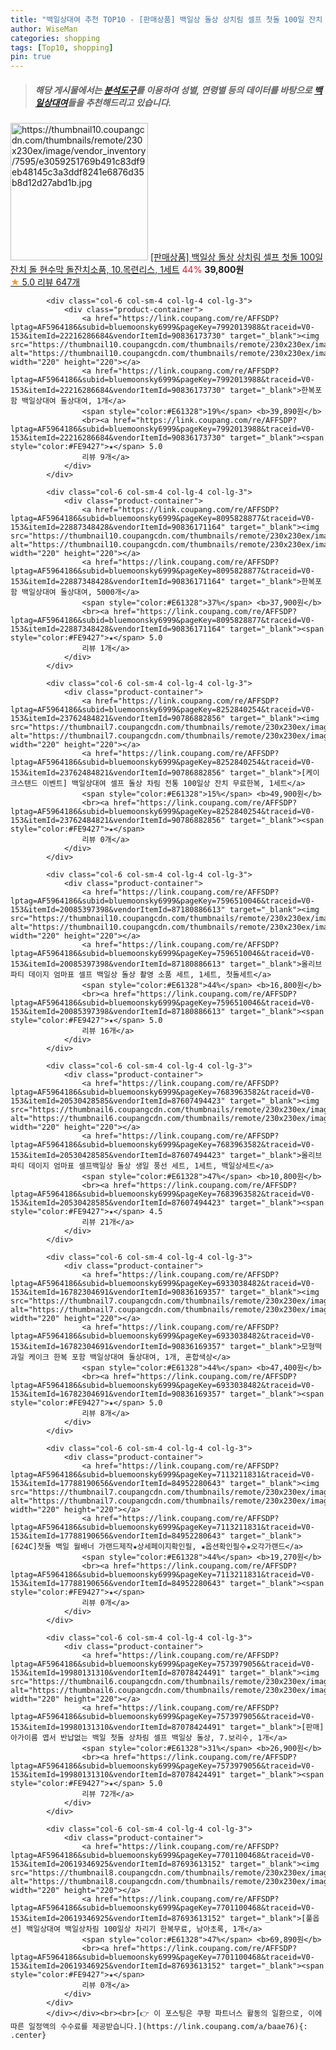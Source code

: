 ```yaml
---
title: "백일상대여 추천 TOP10 - [판매상품] 백일상 돌상 상치림 셀프 첫돌 100일 잔치 돌 현수막 돌잔치소품, 10.목련리스, 1세트"
author: WiseMan
categories: shopping
tags: [Top10, shopping]
pin: true
---
```


> ##### 해당 게시물에서는 [**분석도구**](https://itemscout.io/)를 이용하여 **성별**, **연령별** 등의 데이터를 바탕으로 [**백일상대여**](https://link.coupang.com/a/baae76)들을 추천해드리고 있습니다.
<div class="container"><div class="row">
            <div class="col-6 col-sm-4 col-lg-4 col-lg-3">
                <div class="product-container">
                    <a href="https://link.coupang.com/re/AFFSDP?lptag=AF5964186&subid=bluemoonsky6999&pageKey=7279818349&traceid=V0-153&itemId=18728868152&vendorItemId=78431873936" target="_blank"><img src="https://thumbnail10.coupangcdn.com/thumbnails/remote/230x230ex/image/vendor_inventory/7595/e3059251769b491c83df9eb48145c3a3ddf8241e6876d35b8d12d27abd1b.jpg" alt="https://thumbnail10.coupangcdn.com/thumbnails/remote/230x230ex/image/vendor_inventory/7595/e3059251769b491c83df9eb48145c3a3ddf8241e6876d35b8d12d27abd1b.jpg" width="220" height="220"></a>
                    <a href="https://link.coupang.com/re/AFFSDP?lptag=AF5964186&subid=bluemoonsky6999&pageKey=7279818349&traceid=V0-153&itemId=18728868152&vendorItemId=78431873936" target="_blank">[판매상품] 백일상 돌상 상치림 셀프 첫돌 100일 잔치 돌 현수막 돌잔치소품, 10.목련리스, 1세트</a>
                    <span style="color:#E61328">44%</span> <b>39,800원</b>
                    <br><a href="https://link.coupang.com/re/AFFSDP?lptag=AF5964186&subid=bluemoonsky6999&pageKey=7279818349&traceid=V0-153&itemId=18728868152&vendorItemId=78431873936" target="_blank"><span style="color:#FE9427">★</span> 5.0
                    리뷰 647개</a>
                </div>
            </div>
            
            <div class="col-6 col-sm-4 col-lg-4 col-lg-3">
                <div class="product-container">
                    <a href="https://link.coupang.com/re/AFFSDP?lptag=AF5964186&subid=bluemoonsky6999&pageKey=7992013988&traceid=V0-153&itemId=22216286684&vendorItemId=90836173730" target="_blank"><img src="https://thumbnail10.coupangcdn.com/thumbnails/remote/230x230ex/image/vendor_inventory/2ecb/b3c524db645931d31a5f5a04b2da5d54e918ddd3a2c61962c3fde8c1c23b.jpg" alt="https://thumbnail10.coupangcdn.com/thumbnails/remote/230x230ex/image/vendor_inventory/2ecb/b3c524db645931d31a5f5a04b2da5d54e918ddd3a2c61962c3fde8c1c23b.jpg" width="220" height="220"></a>
                    <a href="https://link.coupang.com/re/AFFSDP?lptag=AF5964186&subid=bluemoonsky6999&pageKey=7992013988&traceid=V0-153&itemId=22216286684&vendorItemId=90836173730" target="_blank">한복포함 백일상대여 돌상대여, 1개</a>
                    <span style="color:#E61328">19%</span> <b>39,890원</b>
                    <br><a href="https://link.coupang.com/re/AFFSDP?lptag=AF5964186&subid=bluemoonsky6999&pageKey=7992013988&traceid=V0-153&itemId=22216286684&vendorItemId=90836173730" target="_blank"><span style="color:#FE9427">★</span> 5.0
                    리뷰 9개</a>
                </div>
            </div>
            
            <div class="col-6 col-sm-4 col-lg-4 col-lg-3">
                <div class="product-container">
                    <a href="https://link.coupang.com/re/AFFSDP?lptag=AF5964186&subid=bluemoonsky6999&pageKey=8095828877&traceid=V0-153&itemId=22887348428&vendorItemId=90836171164" target="_blank"><img src="https://thumbnail10.coupangcdn.com/thumbnails/remote/230x230ex/image/vendor_inventory/2ecb/b3c524db645931d31a5f5a04b2da5d54e918ddd3a2c61962c3fde8c1c23b.jpg" alt="https://thumbnail10.coupangcdn.com/thumbnails/remote/230x230ex/image/vendor_inventory/2ecb/b3c524db645931d31a5f5a04b2da5d54e918ddd3a2c61962c3fde8c1c23b.jpg" width="220" height="220"></a>
                    <a href="https://link.coupang.com/re/AFFSDP?lptag=AF5964186&subid=bluemoonsky6999&pageKey=8095828877&traceid=V0-153&itemId=22887348428&vendorItemId=90836171164" target="_blank">한복포함 백일상대여 돌상대여, 5000개</a>
                    <span style="color:#E61328">37%</span> <b>37,900원</b>
                    <br><a href="https://link.coupang.com/re/AFFSDP?lptag=AF5964186&subid=bluemoonsky6999&pageKey=8095828877&traceid=V0-153&itemId=22887348428&vendorItemId=90836171164" target="_blank"><span style="color:#FE9427">★</span> 5.0
                    리뷰 1개</a>
                </div>
            </div>
            
            <div class="col-6 col-sm-4 col-lg-4 col-lg-3">
                <div class="product-container">
                    <a href="https://link.coupang.com/re/AFFSDP?lptag=AF5964186&subid=bluemoonsky6999&pageKey=8252840254&traceid=V0-153&itemId=23762484821&vendorItemId=90786882856" target="_blank"><img src="https://thumbnail7.coupangcdn.com/thumbnails/remote/230x230ex/image/vendor_inventory/ae40/5228af19f8f38b05835d345734f28df1914eb445ed1785e6dd6e36aadfca.jpg" alt="https://thumbnail7.coupangcdn.com/thumbnails/remote/230x230ex/image/vendor_inventory/ae40/5228af19f8f38b05835d345734f28df1914eb445ed1785e6dd6e36aadfca.jpg" width="220" height="220"></a>
                    <a href="https://link.coupang.com/re/AFFSDP?lptag=AF5964186&subid=bluemoonsky6999&pageKey=8252840254&traceid=V0-153&itemId=23762484821&vendorItemId=90786882856" target="_blank">[케이크스탠드 이벤트] 백일상대여 셀프 돌상 차림 전통 100일상 잔치 무료한복, 1세트</a>
                    <span style="color:#E61328">15%</span> <b>49,900원</b>
                    <br><a href="https://link.coupang.com/re/AFFSDP?lptag=AF5964186&subid=bluemoonsky6999&pageKey=8252840254&traceid=V0-153&itemId=23762484821&vendorItemId=90786882856" target="_blank"><span style="color:#FE9427">★</span> 
                    리뷰 0개</a>
                </div>
            </div>
            
            <div class="col-6 col-sm-4 col-lg-4 col-lg-3">
                <div class="product-container">
                    <a href="https://link.coupang.com/re/AFFSDP?lptag=AF5964186&subid=bluemoonsky6999&pageKey=7596510046&traceid=V0-153&itemId=20085397398&vendorItemId=87180886613" target="_blank"><img src="https://thumbnail10.coupangcdn.com/thumbnails/remote/230x230ex/image/vendor_inventory/2298/9f5d1c26c86c316df7aa737d9b046a48250e222bba9159a066bdb67613ce.jpg" alt="https://thumbnail10.coupangcdn.com/thumbnails/remote/230x230ex/image/vendor_inventory/2298/9f5d1c26c86c316df7aa737d9b046a48250e222bba9159a066bdb67613ce.jpg" width="220" height="220"></a>
                    <a href="https://link.coupang.com/re/AFFSDP?lptag=AF5964186&subid=bluemoonsky6999&pageKey=7596510046&traceid=V0-153&itemId=20085397398&vendorItemId=87180886613" target="_blank">올리브파티 데이지 엄마표 셀프 백일상 돌상 촬영 소품 세트, 1세트, 첫돌세트</a>
                    <span style="color:#E61328">44%</span> <b>16,800원</b>
                    <br><a href="https://link.coupang.com/re/AFFSDP?lptag=AF5964186&subid=bluemoonsky6999&pageKey=7596510046&traceid=V0-153&itemId=20085397398&vendorItemId=87180886613" target="_blank"><span style="color:#FE9427">★</span> 5.0
                    리뷰 16개</a>
                </div>
            </div>
            
            <div class="col-6 col-sm-4 col-lg-4 col-lg-3">
                <div class="product-container">
                    <a href="https://link.coupang.com/re/AFFSDP?lptag=AF5964186&subid=bluemoonsky6999&pageKey=7683963582&traceid=V0-153&itemId=20530428585&vendorItemId=87607494423" target="_blank"><img src="https://thumbnail6.coupangcdn.com/thumbnails/remote/230x230ex/image/vendor_inventory/560c/c3a40e99b80019e643efcb033ca233a9a8024cc9faa563b1d83cdf029b89.jpg" alt="https://thumbnail6.coupangcdn.com/thumbnails/remote/230x230ex/image/vendor_inventory/560c/c3a40e99b80019e643efcb033ca233a9a8024cc9faa563b1d83cdf029b89.jpg" width="220" height="220"></a>
                    <a href="https://link.coupang.com/re/AFFSDP?lptag=AF5964186&subid=bluemoonsky6999&pageKey=7683963582&traceid=V0-153&itemId=20530428585&vendorItemId=87607494423" target="_blank">올리브파티 데이지 엄마표 셀프백일상 돌상 생일 풍선 세트, 1세트, 백일상세트</a>
                    <span style="color:#E61328">47%</span> <b>10,800원</b>
                    <br><a href="https://link.coupang.com/re/AFFSDP?lptag=AF5964186&subid=bluemoonsky6999&pageKey=7683963582&traceid=V0-153&itemId=20530428585&vendorItemId=87607494423" target="_blank"><span style="color:#FE9427">★</span> 4.5
                    리뷰 21개</a>
                </div>
            </div>
            
            <div class="col-6 col-sm-4 col-lg-4 col-lg-3">
                <div class="product-container">
                    <a href="https://link.coupang.com/re/AFFSDP?lptag=AF5964186&subid=bluemoonsky6999&pageKey=6933038482&traceid=V0-153&itemId=16782304691&vendorItemId=90836169357" target="_blank"><img src="https://thumbnail7.coupangcdn.com/thumbnails/remote/230x230ex/image/vendor_inventory/3d4f/cd63e95f44ba9df7f4516531a33ae57e55f7d0d0c09ca8b0c5f750dbc8e4.jpg" alt="https://thumbnail7.coupangcdn.com/thumbnails/remote/230x230ex/image/vendor_inventory/3d4f/cd63e95f44ba9df7f4516531a33ae57e55f7d0d0c09ca8b0c5f750dbc8e4.jpg" width="220" height="220"></a>
                    <a href="https://link.coupang.com/re/AFFSDP?lptag=AF5964186&subid=bluemoonsky6999&pageKey=6933038482&traceid=V0-153&itemId=16782304691&vendorItemId=90836169357" target="_blank">모형떡 과일 케이크 한복 포함 백일상대여 돌상대여, 1개, 혼합색상</a>
                    <span style="color:#E61328">44%</span> <b>47,400원</b>
                    <br><a href="https://link.coupang.com/re/AFFSDP?lptag=AF5964186&subid=bluemoonsky6999&pageKey=6933038482&traceid=V0-153&itemId=16782304691&vendorItemId=90836169357" target="_blank"><span style="color:#FE9427">★</span> 5.0
                    리뷰 8개</a>
                </div>
            </div>
            
            <div class="col-6 col-sm-4 col-lg-4 col-lg-3">
                <div class="product-container">
                    <a href="https://link.coupang.com/re/AFFSDP?lptag=AF5964186&subid=bluemoonsky6999&pageKey=7113211831&traceid=V0-153&itemId=17788190656&vendorItemId=84952280643" target="_blank"><img src="https://thumbnail7.coupangcdn.com/thumbnails/remote/230x230ex/image/vendor_inventory/7291/21849044027616203b6de07f6a57bb6f0a33dd1523869ecfda16d020b6da.jpg" alt="https://thumbnail7.coupangcdn.com/thumbnails/remote/230x230ex/image/vendor_inventory/7291/21849044027616203b6de07f6a57bb6f0a33dd1523869ecfda16d020b6da.jpg" width="220" height="220"></a>
                    <a href="https://link.coupang.com/re/AFFSDP?lptag=AF5964186&subid=bluemoonsky6999&pageKey=7113211831&traceid=V0-153&itemId=17788190656&vendorItemId=84952280643" target="_blank">[624C]첫돌 백일 월배너 가랜드제작★상세페이지확인필, ★옵션확인필수★오각가랜드</a>
                    <span style="color:#E61328">44%</span> <b>19,270원</b>
                    <br><a href="https://link.coupang.com/re/AFFSDP?lptag=AF5964186&subid=bluemoonsky6999&pageKey=7113211831&traceid=V0-153&itemId=17788190656&vendorItemId=84952280643" target="_blank"><span style="color:#FE9427">★</span> 
                    리뷰 0개</a>
                </div>
            </div>
            
            <div class="col-6 col-sm-4 col-lg-4 col-lg-3">
                <div class="product-container">
                    <a href="https://link.coupang.com/re/AFFSDP?lptag=AF5964186&subid=bluemoonsky6999&pageKey=7573979056&traceid=V0-153&itemId=19980131310&vendorItemId=87078424491" target="_blank"><img src="https://thumbnail6.coupangcdn.com/thumbnails/remote/230x230ex/image/vendor_inventory/08f4/0eb588736b286ad275a453dc1d0a4b37d0fd0f2d068741e74ad273dab400.png" alt="https://thumbnail6.coupangcdn.com/thumbnails/remote/230x230ex/image/vendor_inventory/08f4/0eb588736b286ad275a453dc1d0a4b37d0fd0f2d068741e74ad273dab400.png" width="220" height="220"></a>
                    <a href="https://link.coupang.com/re/AFFSDP?lptag=AF5964186&subid=bluemoonsky6999&pageKey=7573979056&traceid=V0-153&itemId=19980131310&vendorItemId=87078424491" target="_blank">[판매] 아가이름 엽서 반납없는 백일 첫돌 상차림 셀프 백일상 돌상, 7.보리수, 1개</a>
                    <span style="color:#E61328">31%</span> <b>26,900원</b>
                    <br><a href="https://link.coupang.com/re/AFFSDP?lptag=AF5964186&subid=bluemoonsky6999&pageKey=7573979056&traceid=V0-153&itemId=19980131310&vendorItemId=87078424491" target="_blank"><span style="color:#FE9427">★</span> 5.0
                    리뷰 72개</a>
                </div>
            </div>
            
            <div class="col-6 col-sm-4 col-lg-4 col-lg-3">
                <div class="product-container">
                    <a href="https://link.coupang.com/re/AFFSDP?lptag=AF5964186&subid=bluemoonsky6999&pageKey=7701100468&traceid=V0-153&itemId=20619346925&vendorItemId=87693613152" target="_blank"><img src="https://thumbnail8.coupangcdn.com/thumbnails/remote/230x230ex/image/vendor_inventory/c100/a690d13af713b9575d32efc8665ab4cbe2e5d190e80d5afe11564246eb88.png" alt="https://thumbnail8.coupangcdn.com/thumbnails/remote/230x230ex/image/vendor_inventory/c100/a690d13af713b9575d32efc8665ab4cbe2e5d190e80d5afe11564246eb88.png" width="220" height="220"></a>
                    <a href="https://link.coupang.com/re/AFFSDP?lptag=AF5964186&subid=bluemoonsky6999&pageKey=7701100468&traceid=V0-153&itemId=20619346925&vendorItemId=87693613152" target="_blank">[풀옵션] 백일상대여 백일상차림 100일상 차리기 한복무료, 남아초록, 1개</a>
                    <span style="color:#E61328">47%</span> <b>69,890원</b>
                    <br><a href="https://link.coupang.com/re/AFFSDP?lptag=AF5964186&subid=bluemoonsky6999&pageKey=7701100468&traceid=V0-153&itemId=20619346925&vendorItemId=87693613152" target="_blank"><span style="color:#FE9427">★</span> 
                    리뷰 0개</a>
                </div>
            </div>
            </div></div><br><br>[👉 이 포스팅은 쿠팡 파트너스 활동의 일환으로, 이에 따른 일정액의 수수료를 제공받습니다.](https://link.coupang.com/a/baae76){: .center}